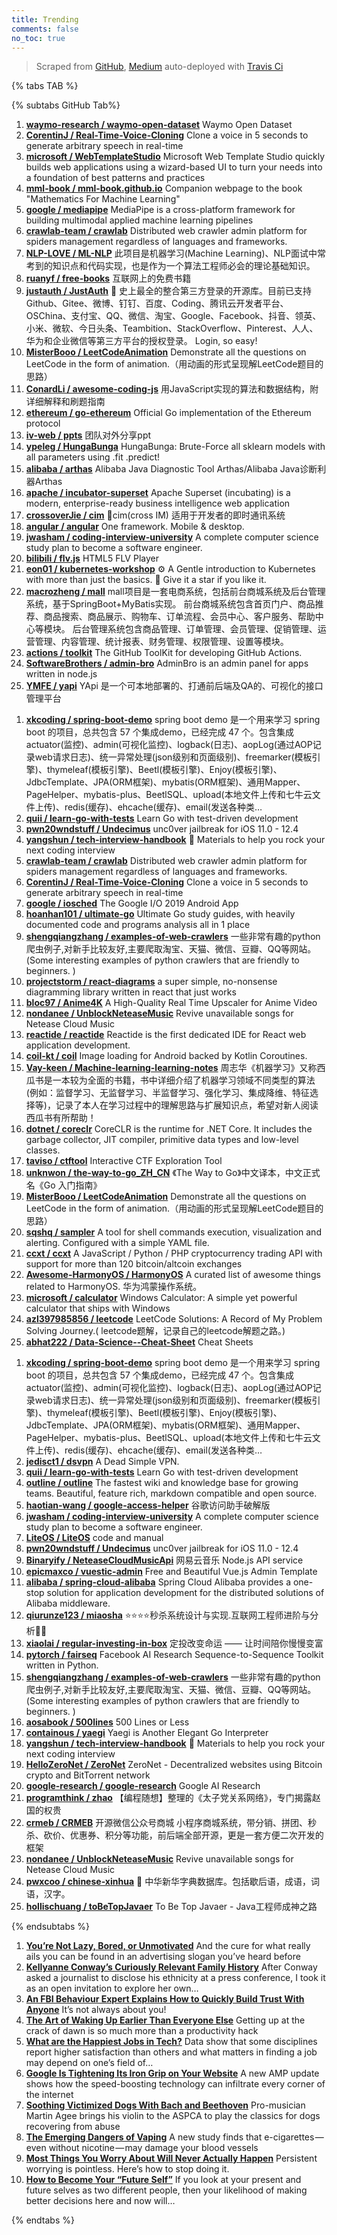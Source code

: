 ```yaml
---
title: Trending
comments: false
no_toc: true
---
```


> Scraped from [GitHub](https://github.com/trending), [Medium](https://medium.com/topic/popular)
auto-deployed with [Travis Ci](https://travis-ci.org/)

{% tabs TAB %}
<!-- tab GitHub -->
{% subtabs GitHub Tab%}
<!-- tab Daily -->
1. [**waymo-research / waymo-open-dataset**](https://github.com/waymo-research/waymo-open-dataset)
Waymo Open Dataset
2. [**CorentinJ / Real-Time-Voice-Cloning**](https://github.com/CorentinJ/Real-Time-Voice-Cloning)
Clone a voice in 5 seconds to generate arbitrary speech in real-time
3. [**microsoft / WebTemplateStudio**](https://github.com/microsoft/WebTemplateStudio)
Microsoft Web Template Studio quickly builds web applications using a wizard-based UI to turn your needs into a foundation of best patterns and practices
4. [**mml-book / mml-book.github.io**](https://github.com/mml-book/mml-book.github.io)
Companion webpage to the book "Mathematics For Machine Learning"
5. [**google / mediapipe**](https://github.com/google/mediapipe)
MediaPipe is a cross-platform framework for building multimodal applied machine learning pipelines
6. [**crawlab-team / crawlab**](https://github.com/crawlab-team/crawlab)
Distributed web crawler admin platform for spiders management regardless of languages and frameworks.
7. [**NLP-LOVE / ML-NLP**](https://github.com/NLP-LOVE/ML-NLP)
此项目是机器学习(Machine Learning)、NLP面试中常考到的知识点和代码实现，也是作为一个算法工程师必会的理论基础知识。
8. [**ruanyf / free-books**](https://github.com/ruanyf/free-books)
互联网上的免费书籍
9. [**justauth / JustAuth**](https://github.com/justauth/JustAuth)
💯 史上最全的整合第三方登录的开源库。目前已支持Github、Gitee、微博、钉钉、百度、Coding、腾讯云开发者平台、OSChina、支付宝、QQ、微信、淘宝、Google、Facebook、抖音、领英、小米、微软、今日头条、Teambition、StackOverflow、Pinterest、人人、华为和企业微信等第三方平台的授权登录。 Login, so easy!
10. [**MisterBooo / LeetCodeAnimation**](https://github.com/MisterBooo/LeetCodeAnimation)
Demonstrate all the questions on LeetCode in the form of animation.（用动画的形式呈现解LeetCode题目的思路）
11. [**ConardLi / awesome-coding-js**](https://github.com/ConardLi/awesome-coding-js)
用JavaScript实现的算法和数据结构，附详细解释和刷题指南
12. [**ethereum / go-ethereum**](https://github.com/ethereum/go-ethereum)
Official Go implementation of the Ethereum protocol
13. [**iv-web / ppts**](https://github.com/iv-web/ppts)
团队对外分享ppt
14. [**ypeleg / HungaBunga**](https://github.com/ypeleg/HungaBunga)
HungaBunga: Brute-Force all sklearn models with all parameters using .fit .predict!
15. [**alibaba / arthas**](https://github.com/alibaba/arthas)
Alibaba Java Diagnostic Tool Arthas/Alibaba Java诊断利器Arthas
16. [**apache / incubator-superset**](https://github.com/apache/incubator-superset)
Apache Superset (incubating) is a modern, enterprise-ready business intelligence web application
17. [**crossoverJie / cim**](https://github.com/crossoverJie/cim)
📲cim(cross IM) 适用于开发者的即时通讯系统
18. [**angular / angular**](https://github.com/angular/angular)
One framework. Mobile & desktop.
19. [**jwasham / coding-interview-university**](https://github.com/jwasham/coding-interview-university)
A complete computer science study plan to become a software engineer.
20. [**bilibili / flv.js**](https://github.com/bilibili/flv.js)
HTML5 FLV Player
21. [**eon01 / kubernetes-workshop**](https://github.com/eon01/kubernetes-workshop)
⚙️ A Gentle introduction to Kubernetes with more than just the basics. 🌟 Give it a star if you like it.
22. [**macrozheng / mall**](https://github.com/macrozheng/mall)
mall项目是一套电商系统，包括前台商城系统及后台管理系统，基于SpringBoot+MyBatis实现。 前台商城系统包含首页门户、商品推荐、商品搜索、商品展示、购物车、订单流程、会员中心、客户服务、帮助中心等模块。 后台管理系统包含商品管理、订单管理、会员管理、促销管理、运营管理、内容管理、统计报表、财务管理、权限管理、设置等模块。
23. [**actions / toolkit**](https://github.com/actions/toolkit)
The GitHub ToolKit for developing GitHub Actions.
24. [**SoftwareBrothers / admin-bro**](https://github.com/SoftwareBrothers/admin-bro)
AdminBro is an admin panel for apps written in node.js
25. [**YMFE / yapi**](https://github.com/YMFE/yapi)
YApi 是一个可本地部署的、打通前后端及QA的、可视化的接口管理平台
<!-- endtab -->
<!-- tab Weekly -->
1. [**xkcoding / spring-boot-demo**](https://github.com/xkcoding/spring-boot-demo)
spring boot demo 是一个用来学习 spring boot 的项目，总共包含 57 个集成demo，已经完成 47 个。包含集成 actuator(监控)、admin(可视化监控)、logback(日志)、aopLog(通过AOP记录web请求日志)、统一异常处理(json级别和页面级别)、freemarker(模板引擎)、thymeleaf(模板引擎)、Beetl(模板引擎)、Enjoy(模板引擎)、JdbcTemplate、JPA(ORM框架)、mybatis(ORM框架)、通用Mapper、PageHelper、mybatis-plus、BeetlSQL、upload(本地文件上传和七牛云文件上传)、redis(缓存)、ehcache(缓存)、email(发送各种类…
2. [**quii / learn-go-with-tests**](https://github.com/quii/learn-go-with-tests)
Learn Go with test-driven development
3. [**pwn20wndstuff / Undecimus**](https://github.com/pwn20wndstuff/Undecimus)
unc0ver jailbreak for iOS 11.0 - 12.4
4. [**yangshun / tech-interview-handbook**](https://github.com/yangshun/tech-interview-handbook)
💯 Materials to help you rock your next coding interview
5. [**crawlab-team / crawlab**](https://github.com/crawlab-team/crawlab)
Distributed web crawler admin platform for spiders management regardless of languages and frameworks.
6. [**CorentinJ / Real-Time-Voice-Cloning**](https://github.com/CorentinJ/Real-Time-Voice-Cloning)
Clone a voice in 5 seconds to generate arbitrary speech in real-time
7. [**google / iosched**](https://github.com/google/iosched)
The Google I/O 2019 Android App
8. [**hoanhan101 / ultimate-go**](https://github.com/hoanhan101/ultimate-go)
Ultimate Go study guides, with heavily documented code and programs analysis all in 1 place
9. [**shengqiangzhang / examples-of-web-crawlers**](https://github.com/shengqiangzhang/examples-of-web-crawlers)
一些非常有趣的python爬虫例子,对新手比较友好,主要爬取淘宝、天猫、微信、豆瓣、QQ等网站。(Some interesting examples of python crawlers that are friendly to beginners. )
10. [**projectstorm / react-diagrams**](https://github.com/projectstorm/react-diagrams)
a super simple, no-nonsense diagramming library written in react that just works
11. [**bloc97 / Anime4K**](https://github.com/bloc97/Anime4K)
A High-Quality Real Time Upscaler for Anime Video
12. [**nondanee / UnblockNeteaseMusic**](https://github.com/nondanee/UnblockNeteaseMusic)
Revive unavailable songs for Netease Cloud Music
13. [**reactide / reactide**](https://github.com/reactide/reactide)
Reactide is the first dedicated IDE for React web application development.
14. [**coil-kt / coil**](https://github.com/coil-kt/coil)
Image loading for Android backed by Kotlin Coroutines.
15. [**Vay-keen / Machine-learning-learning-notes**](https://github.com/Vay-keen/Machine-learning-learning-notes)
周志华《机器学习》又称西瓜书是一本较为全面的书籍，书中详细介绍了机器学习领域不同类型的算法(例如：监督学习、无监督学习、半监督学习、强化学习、集成降维、特征选择等)，记录了本人在学习过程中的理解思路与扩展知识点，希望对新人阅读西瓜书有所帮助！
16. [**dotnet / coreclr**](https://github.com/dotnet/coreclr)
CoreCLR is the runtime for .NET Core. It includes the garbage collector, JIT compiler, primitive data types and low-level classes.
17. [**taviso / ctftool**](https://github.com/taviso/ctftool)
Interactive CTF Exploration Tool
18. [**unknwon / the-way-to-go_ZH_CN**](https://github.com/unknwon/the-way-to-go_ZH_CN)
《The Way to Go》中文译本，中文正式名《Go 入门指南》
19. [**MisterBooo / LeetCodeAnimation**](https://github.com/MisterBooo/LeetCodeAnimation)
Demonstrate all the questions on LeetCode in the form of animation.（用动画的形式呈现解LeetCode题目的思路）
20. [**sqshq / sampler**](https://github.com/sqshq/sampler)
A tool for shell commands execution, visualization and alerting. Configured with a simple YAML file.
21. [**ccxt / ccxt**](https://github.com/ccxt/ccxt)
A JavaScript / Python / PHP cryptocurrency trading API with support for more than 120 bitcoin/altcoin exchanges
22. [**Awesome-HarmonyOS / HarmonyOS**](https://github.com/Awesome-HarmonyOS/HarmonyOS)
A curated list of awesome things related to HarmonyOS. 华为鸿蒙操作系统。
23. [**microsoft / calculator**](https://github.com/microsoft/calculator)
Windows Calculator: A simple yet powerful calculator that ships with Windows
24. [**azl397985856 / leetcode**](https://github.com/azl397985856/leetcode)
LeetCode Solutions: A Record of My Problem Solving Journey.( leetcode题解，记录自己的leetcode解题之路。)
25. [**abhat222 / Data-Science--Cheat-Sheet**](https://github.com/abhat222/Data-Science--Cheat-Sheet)
Cheat Sheets
<!-- endtab -->
<!-- tab Monthly -->
1. [**xkcoding / spring-boot-demo**](https://github.com/xkcoding/spring-boot-demo)
spring boot demo 是一个用来学习 spring boot 的项目，总共包含 57 个集成demo，已经完成 47 个。包含集成 actuator(监控)、admin(可视化监控)、logback(日志)、aopLog(通过AOP记录web请求日志)、统一异常处理(json级别和页面级别)、freemarker(模板引擎)、thymeleaf(模板引擎)、Beetl(模板引擎)、Enjoy(模板引擎)、JdbcTemplate、JPA(ORM框架)、mybatis(ORM框架)、通用Mapper、PageHelper、mybatis-plus、BeetlSQL、upload(本地文件上传和七牛云文件上传)、redis(缓存)、ehcache(缓存)、email(发送各种类…
2. [**jedisct1 / dsvpn**](https://github.com/jedisct1/dsvpn)
A Dead Simple VPN.
3. [**quii / learn-go-with-tests**](https://github.com/quii/learn-go-with-tests)
Learn Go with test-driven development
4. [**outline / outline**](https://github.com/outline/outline)
The fastest wiki and knowledge base for growing teams. Beautiful, feature rich, markdown compatible and open source.
5. [**haotian-wang / google-access-helper**](https://github.com/haotian-wang/google-access-helper)
谷歌访问助手破解版
6. [**jwasham / coding-interview-university**](https://github.com/jwasham/coding-interview-university)
A complete computer science study plan to become a software engineer.
7. [**LiteOS / LiteOS**](https://github.com/LiteOS/LiteOS)
code and manual
8. [**pwn20wndstuff / Undecimus**](https://github.com/pwn20wndstuff/Undecimus)
unc0ver jailbreak for iOS 11.0 - 12.4
9. [**Binaryify / NeteaseCloudMusicApi**](https://github.com/Binaryify/NeteaseCloudMusicApi)
网易云音乐 Node.js API service
10. [**epicmaxco / vuestic-admin**](https://github.com/epicmaxco/vuestic-admin)
Free and Beautiful Vue.js Admin Template
11. [**alibaba / spring-cloud-alibaba**](https://github.com/alibaba/spring-cloud-alibaba)
Spring Cloud Alibaba provides a one-stop solution for application development for the distributed solutions of Alibaba middleware.
12. [**qiurunze123 / miaosha**](https://github.com/qiurunze123/miaosha)
⭐⭐⭐⭐秒杀系统设计与实现.互联网工程师进阶与分析🙋🐓
13. [**xiaolai / regular-investing-in-box**](https://github.com/xiaolai/regular-investing-in-box)
定投改变命运 —— 让时间陪你慢慢变富
14. [**pytorch / fairseq**](https://github.com/pytorch/fairseq)
Facebook AI Research Sequence-to-Sequence Toolkit written in Python.
15. [**shengqiangzhang / examples-of-web-crawlers**](https://github.com/shengqiangzhang/examples-of-web-crawlers)
一些非常有趣的python爬虫例子,对新手比较友好,主要爬取淘宝、天猫、微信、豆瓣、QQ等网站。(Some interesting examples of python crawlers that are friendly to beginners. )
16. [**aosabook / 500lines**](https://github.com/aosabook/500lines)
500 Lines or Less
17. [**containous / yaegi**](https://github.com/containous/yaegi)
Yaegi is Another Elegant Go Interpreter
18. [**yangshun / tech-interview-handbook**](https://github.com/yangshun/tech-interview-handbook)
💯 Materials to help you rock your next coding interview
19. [**HelloZeroNet / ZeroNet**](https://github.com/HelloZeroNet/ZeroNet)
ZeroNet - Decentralized websites using Bitcoin crypto and BitTorrent network
20. [**google-research / google-research**](https://github.com/google-research/google-research)
Google AI Research
21. [**programthink / zhao**](https://github.com/programthink/zhao)
【编程随想】整理的《太子党关系网络》，专门揭露赵国的权贵
22. [**crmeb / CRMEB**](https://github.com/crmeb/CRMEB)
开源微信公众号商城 小程序商城系统，带分销、拼团、秒杀、砍价、优惠券、积分等功能，前后端全部开源，更是一套方便二次开发的框架
23. [**nondanee / UnblockNeteaseMusic**](https://github.com/nondanee/UnblockNeteaseMusic)
Revive unavailable songs for Netease Cloud Music
24. [**pwxcoo / chinese-xinhua**](https://github.com/pwxcoo/chinese-xinhua)
📙 中华新华字典数据库。包括歇后语，成语，词语，汉字。
25. [**hollischuang / toBeTopJavaer**](https://github.com/hollischuang/toBeTopJavaer)
To Be Top Javaer - Java工程师成神之路
<!-- endtab -->
{% endsubtabs %}
<!-- endtab --><!-- tab Medium -->
1. [**You’re Not Lazy, Bored, or Unmotivated**](https://forge.medium.com/youre-not-lazy-bored-or-unmotivated-35891b1f3376?source=topic_page---------------------------20)
And the cure for what really ails you can be found in an advertising slogan you’ve heard before
2. [**Kellyanne Conway’s Curiously Relevant Family History**](https://gen.medium.com/kellyanne-conways-curiously-relevant-family-history-88c0f86876de?source=topic_page---------0------------------1)
After Conway asked a journalist to disclose his ethnicity at a press conference, I took it as an open invitation to explore her own…
3. [**An FBI Behaviour Expert Explains How to Quickly Build Trust With Anyone**](https://medium.com/personal-growth/an-fbi-behaviour-expert-explains-how-to-quickly-build-trust-with-anyone-94a05be01cea?source=topic_page---------1------------------1)
It’s not always about you!
4. [**The Art of Waking Up Earlier Than Everyone Else**](https://humanparts.medium.com/the-truth-about-why-you-need-to-wake-up-early-4ce358303617?source=topic_page---------2------------------1)
Getting up at the crack of dawn is so much more than a productivity hack
5. [**What are the Happiest Jobs in Tech?**](https://towardsdatascience.com/what-are-the-happiest-jobs-in-tech-4c4d33e065f0?source=topic_page---------4------------------1)
Data show that some disciplines report higher satisfaction than others and what matters in finding a job  may depend on one’s field of…
6. [**Google Is Tightening Its Iron Grip on Your Website**](https://onezero.medium.com/google-is-tightening-its-iron-grip-on-your-website-27e06b3150e0?source=topic_page---------5------------------1)
A new AMP update shows how the speed-boosting technology can infiltrate every corner of the internet
7. [**Soothing Victimized Dogs With Bach and Beethoven**](https://tenderly.medium.com/soothing-victimized-dogs-with-bach-and-beethoven-6f92eeb0e51a?source=topic_page---------6------------------1)
Pro-musician Martin Agee brings his violin to the ASPCA to play the classics for dogs recovering from abuse
8. [**The Emerging Dangers of Vaping**](https://elemental.medium.com/the-emerging-dangers-of-vaping-c66676f5253a?source=topic_page---------7------------------1)
A new study finds that e-cigarettes — even without nicotine — may damage your blood vessels
9. [**Most Things You Worry About Will Never Actually Happen**](https://elemental.medium.com/most-things-you-worry-about-will-never-actually-happen-83bff850c5f9?source=topic_page---------8------------------1)
Persistent worrying is pointless. Here’s how to stop doing it.
10. [**How to Become Your “Future Self”**](https://medium.com/better-marketing/5-ways-to-reframe-your-identity-and-create-success-7d4634321c4d?source=topic_page---------9------------------1)
If you look at your present and future selves as two different people, then your likelihood of making better decisions here and now will…
<!-- endtab -->
{% endtabs %}
